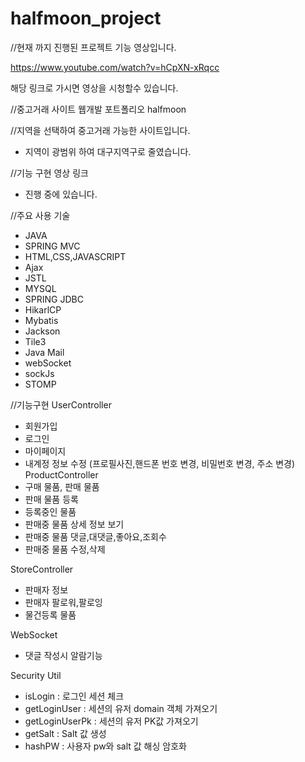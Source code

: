 # halfmoon_project
//현재 까지 진행된 프로젝트 기능 영상입니다.

https://www.youtube.com/watch?v=hCpXN-xRqcc

해당 링크로 가시면 영상을 시청할수 있습니다.

//중고거래 사이트 웹개발 포트폴리오 halfmoon

//지역을 선택하여 중고거래 가능한 사이트입니다.
- 지역이 광범위 하여 대구지역구로 줄였습니다.

//기능 구현 영상 링크
- 진행 중에 있습니다.

//주요 사용 기술
- JAVA
- SPRING MVC
- HTML,CSS,JAVASCRIPT
- Ajax
- JSTL
- MYSQL
- SPRING JDBC
- HikarlCP
- Mybatis
- Jackson
- Tile3
- Java Mail
- webSocket
- sockJs
- STOMP

//기능구현
UserController
- 회원가입
- 로그인
- 마이페이지
- 내계정 정보 수정 (프로필사진,핸드폰 번호 변경, 비밀번호 변경, 주소 변경)
ProductController
- 구매 물품, 판매 물품
- 판매 물품 등록
- 등록중인 물품
- 판매중 물품 상세 정보 보기
- 판매중 물품 댓글,대댓글,좋아요,조회수
- 판매중 물품 수정,삭제

StoreController
- 판매자 정보
- 판매자 팔로워,팔로잉
- 물건등록 물품

WebSocket
- 댓글 작성시 알람기능

Security Util
- isLogin : 로그인 세션 체크
- getLoginUser : 세션의 유저 domain 객체 가져오기
- getLoginUserPk : 세션의 유저 PK값 가져오기
- getSalt : Salt 값 생성
- hashPW : 사용자 pw와 salt 값 해싱 암호화

